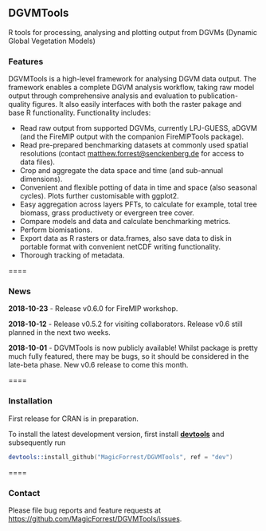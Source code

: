## **DGVMTools**

R tools for processing, analysing and plotting output from DGVMs (Dynamic Global Vegetation Models)


### Features

DGVMTools is a high-level framework for analysing DGVM data output.  The framework enables a complete DGVM analysis workflow, taking raw model output through comprehensive analysis and evaluation to publication-quality figures.  It also easily interfaces with both the raster pakage and base R functionality. Functionality includes:

* Read raw output from supported DGVMs, currently LPJ-GUESS, aDGVM (and the FireMIP output with the companion FireMIPTools package).
* Read pre-prepared benchmarking datasets at commonly used spatial resolutions (contact matthew.forrest@senckenberg.de for access to data files). 
* Crop and aggregate the data space and time (and sub-annual dimensions).
* Convenient and flexible potting of data in time and space (also seasonal cycles).  Plots further customisable with ggplot2.
* Easy aggregation across layers PFTs, to calculate for example, total tree biomass, grass productivety or evergreen tree cover.
* Compare models and data and calculate benchmarking metrics.
* Perform biomisations.
* Export data as R rasters or data.frames, also save data to disk in portable format with convenient netCDF writing functionality.
* Thorough tracking of metadata.

==== 

### News

**2018-10-23** - Release v0.6.0 for FireMIP workshop.

**2018-10-12** - Release v0.5.2 for visiting collaborators.  Release v0.6 still planned in the next two weeks.

**2018-10-01** - DGVMTools is now publicly available!  Whilst package is pretty much fully featured, there may be bugs, so it should be considered in the late-beta phase.  New v0.6 release to come this month.

====

### Installation

First release for CRAN is in preparation.

To install the latest development version, first install **[devtools](https://cran.r-project.org/package=devtools)** and subsequently run

```S
devtools::install_github("MagicForrest/DGVMTools", ref = "dev")
```

====

### Contact

Please file bug reports and feature requests at https://github.com/MagicForrest/DGVMTools/issues.

